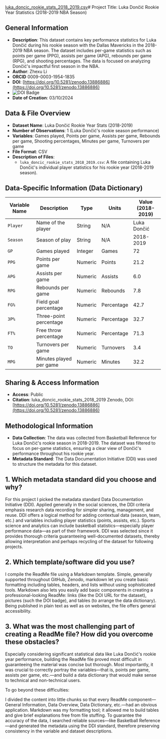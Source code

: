 [luka_doncic_rookie_stats_2018_2019.csv](https://github.com/user-attachments/files/17247580/luka_doncic_rookie_stats_2018_2019.csv)# Project Title: Luka Dončić Rookie Year Statistics (2018-2019 NBA Season)

## General Information
- **Description**: This dataset contains key performance statistics for Luka Dončić during his rookie season with the Dallas Mavericks in the 2018-2019 NBA season. The dataset includes per-game statistics such as points per game (PPG), assists per game (APG), rebounds per game (RPG), and shooting percentages. The data is focused on analyzing Dončić's impactful first season in the NBA.
- **Author**: Zhexu Li
- **ORCID** 0009-0003-1954-1835
- **DOI**: [https://doi.org/10.5281/zenodo.13886886](https://doi.org/10.5281/zenodo.13886886)
- ![DOI Badge](https://zenodo.org/badge/DOI/10.5281/zenodo.13886886.svg)
- **Date of Creation**: 03/10/2024

## Data & File Overview
- **Dataset Name**: Luka Dončić Rookie Year Stats (2018-2019)
- **Number of Observations**: 1 (Luka Dončić's rookie season performance)
- **Variables**: Games played, Points per game, Assists per game, Rebounds per game, Shooting percentages, Minutes per game, Turnovers per game
- **File Format**: CSV
- **Description of Files**:
  - `luka_doncic_rookie_stats_2018_2019.csv`: A file containing Luka Dončić's individual player statistics for his rookie year (2018-2019 season).

## Data-Specific Information (Data Dictionary)
| Variable Name | Description                           | Type    | Units     | Value (2018-2019) |
|---------------|---------------------------------------|---------|-----------|-------------------|
| `Player`      | Name of the player                    | String  | N/A       | Luka Dončić        |
| `Season`      | Season of play                        | String  | N/A       | 2018-2019          |
| `GP`          | Games played                          | Integer | Games     | 72                |
| `PPG`         | Points per game                       | Numeric | Points    | 21.2              |
| `APG`         | Assists per game                      | Numeric | Assists   | 6.0               |
| `RPG`         | Rebounds per game                     | Numeric | Rebounds  | 7.8               |
| `FG%`         | Field goal percentage                 | Numeric | Percentage| 42.7              |
| `3P%`         | Three-point percentage                | Numeric | Percentage| 32.7              |
| `FT%`         | Free throw percentage                 | Numeric | Percentage| 71.3              |
| `TO`          | Turnovers per game                    | Numeric | Turnovers | 3.4               |
| `MPG`         | Minutes played per game               | Numeric | Minutes   | 32.2              |

## Sharing & Access Information
- **Access**: Public
- **Citation**: luka_doncic_rookie_stats_2018_2019 Zenodo, DOI: [https://doi.org/10.5281/zenodo.13886886](https://doi.org/10.5281/zenodo.13886886)

## Methodological Information
- **Data Collection**: The data was collected from Basketball Reference for Luka Dončić's rookie season in 2018-2019. The dataset was filtered to focus on per-game statistics, ensuring a clear view of Dončić's performance throughout his rookie year.
- **Metadata Standard**: The Data Documentation Initiative (DDI) was used to structure the metadata for this dataset.

## 1. Which metadata standard did you choose and why?
For this project I picked the metadata standard Data Documentation Initiative (DDI). Applied generally in the social sciences, the DDI criteria emphasis research data recording for simpler sharing, management, and reuse. DDI offers a logical method for adding contextual data (season, team, etc.) and variables including player statistics (points, assists, etc.). Sports science and analytics can include basketball statistics—especially player performance data—as part of their framework. DDI was selected since it provides thorough criteria guaranteeing well-documented datasets, thereby allowing interpretation and perhaps recycling of the dataset for following projects.

## 2. Which template/software did you use?
I compile the ReadMe file using a Markdown template. Simple, generally supported throughout GitHub, Zenodo, markdown let you create basic formatting including tables, headers, and lists without using sophisticated tools. Markdown also lets you easily add basic components in creating a professional-looking ReadMe: links (like the DOI URL for the dataset), pictures (such the DOI badge), and tables (to arrange the data dictionary). Being published in plain text as well as on websites, the file offers general accessibility.

## 3. What was the most challenging part of creating a ReadMe file? How did you overcome these obstacles?
Especially considering significant statistical data like Luka Dončić's rookie year performance, building the ReadMe file proved most difficult in guaranteeing the material was concise but thorough. Most importantly, it was crucial to correctly portray the variables—that is, points per game, assists per game, etc.—and build a data dictionary that would make sense to technical and non-technical users.

To go beyond these difficulties:

I divided the content into little chunks so that every ReadMe component—General Information, Data Overview, Data Dictionary, etc.—had an obvious application.
Markdown was my formatting tool; it allowed me to build tables and give brief explanations free from file stuffing.
To guarantee the accuracy of the data, I searched reliable sources—like Basketball Reference—and generated the metadata using the DDI standard, therefore preserving consistency in the variable and dataset descriptions.
